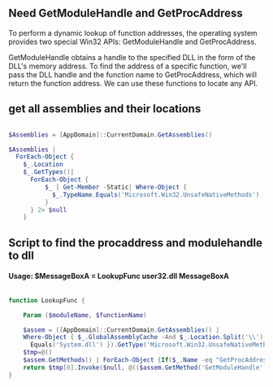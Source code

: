 ## Need GetModuleHandle and GetProcAddress  


To perform a dynamic lookup of function addresses, the operating system provides two special Win32 APIs: GetModuleHandle and GetProcAddress.  

GetModuleHandle obtains a handle to the specified DLL in the form of the DLL's memory address. To find the address of a specific function, we'll pass the DLL handle and the function name to GetProcAddress, which will return the function address. We can use these functions to locate any API.  


## get all assemblies and their locations

```powershell

$Assemblies = [AppDomain]::CurrentDomain.GetAssemblies()

$Assemblies |
  ForEach-Object {
    $_.Location
    $_.GetTypes()|
      ForEach-Object {
          $_ | Get-Member -Static| Where-Object {
            $_.TypeName.Equals('Microsoft.Win32.UnsafeNativeMethods')
          }
      } 2> $null
    }


```

## Script to find the procaddress and modulehandle to dll  

#### Usage:  $MessageBoxA = LookupFunc user32.dll MessageBoxA  

```powershell

function LookupFunc {

	Param ($moduleName, $functionName)

	$assem = ([AppDomain]::CurrentDomain.GetAssemblies() | 
    Where-Object { $_.GlobalAssemblyCache -And $_.Location.Split('\\')[-1].
      Equals('System.dll') }).GetType('Microsoft.Win32.UnsafeNativeMethods')
    $tmp=@()
    $assem.GetMethods() | ForEach-Object {If($_.Name -eq "GetProcAddress") {$tmp+=$_}}
	return $tmp[0].Invoke($null, @(($assem.GetMethod('GetModuleHandle')).Invoke($null, @($moduleName)), $functionName))
}

```

